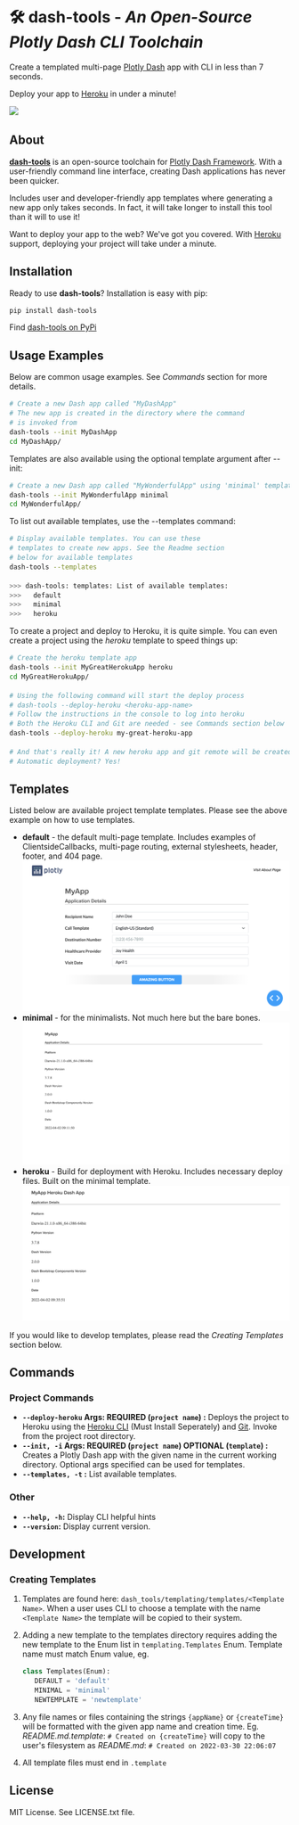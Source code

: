 # 🛠️ **dash-tools** - _An Open-Source Plotly Dash CLI Toolchain_

Create a templated multi-page [Plotly Dash](https://plotly.com/dash/) app with CLI in less than 7 seconds.

Deploy your app to [Heroku](https://heroku.com/) in under a minute!

![](docs/intro_gif.gif)

## **About**

[**dash-tools**](https://github.com/andrew-hossack/dash-tools) is an open-source toolchain for [Plotly Dash Framework](https://dash.plotly.com/introduction). With a user-friendly command line interface, creating Dash applications has never been quicker.

Includes user and developer-friendly app templates where generating a new app only takes seconds. In fact, it will take longer to install this tool than it will to use it!

Want to deploy your app to the web? We've got you covered. With [Heroku](https://heroku.com/) support, deploying your project will take under a minute.

## **Installation**

Ready to use **dash-tools**? Installation is easy with pip:

```bash
pip install dash-tools
```

Find [dash-tools on PyPi](https://pypi.org/project/dash-tools/)

## **Usage Examples**

Below are common usage examples. See _Commands_ section for more details.

```bash
# Create a new Dash app called "MyDashApp"
# The new app is created in the directory where the command
# is invoked from
dash-tools --init MyDashApp
cd MyDashApp/
```

Templates are also available using the optional template argument after --init:

```bash
# Create a new Dash app called "MyWonderfulApp" using 'minimal' template
dash-tools --init MyWonderfulApp minimal
cd MyWonderfulApp/
```

To list out available templates, use the --templates command:

```bash
# Display available templates. You can use these
# templates to create new apps. See the Readme section
# below for available templates 
dash-tools --templates

>>> dash-tools: templates: List of available templates:
>>>   default
>>>   minimal
>>>   heroku
```

To create a project and deploy to Heroku, it is quite simple. You can even create a project using the _heroku_ template to speed things up:

```bash
# Create the heroku template app
dash-tools --init MyGreatHerokuApp heroku
cd MyGreatHerokuApp/

# Using the following command will start the deploy process
# dash-tools --deploy-heroku <heroku-app-name>
# Follow the instructions in the console to log into heroku
# Both the Heroku CLI and Git are needed - see Commands section below
dash-tools --deploy-heroku my-great-heroku-app

# And that's really it! A new heroku app and git remote will be created
# Automatic deployment? Yes! 
```

## **Templates**

Listed below are available project template templates. Please see the above example on how to use templates.

- **default** - the default multi-page template. Includes examples of ClientsideCallbacks, multi-page routing, external stylesheets, header, footer, and 404 page.
  ![](docs/default_theme.png)
- **minimal** - for the minimalists. Not much here but the bare bones.
  ![](docs/minimal_theme.png)
- **heroku** - Build for deployment with Heroku. Includes necessary deploy files. Built on the minimal template.
  ![](docs/heroku_theme.png)

If you would like to develop templates, please read the _Creating Templates_ section below.

## **Commands**

### Project Commands

- **`--deploy-heroku` Args: REQUIRED (`project name`) :** Deploys the project to Heroku using the [Heroku CLI](https://devcenter.heroku.com/categories/command-line) (Must Install Seperately) and [Git](https://git-scm.com/downloads). Invoke from the project root directory.
- **`--init, -i` Args: REQUIRED (`project name`) OPTIONAL (`template`) :** Creates a Plotly Dash app with the given name in the current working directory. Optional args specified can be used for templates.
- **`--templates, -t` :** List available templates.

### Other

- **`--help, -h`:** Display CLI helpful hints
- **`--version`:** Display current version.

## **Development**

### Creating Templates

1. Templates are found here: `dash_tools/templating/templates/<Template Name>`. When a user uses CLI to choose a template with the name `<Template Name>` the template will be copied to their system.
2. Adding a new template to the templates directory requires adding the new template to the Enum list in `templating.Templates` Enum. Template name must match Enum value, eg.

   ```python
   class Templates(Enum):
      DEFAULT = 'default'
      MINIMAL = 'minimal'
      NEWTEMPLATE = 'newtemplate'
   ```

3. Any file names or files containing the strings `{appName}` or `{createTime}` will be formatted with the given app name and creation time. Eg. _README.md.template_: `# Created on {createTime}` will copy to the user's filesystem as _README.md_: `# Created on 2022-03-30 22:06:07`
4. All template files must end in `.template`

## **License**

MIT License. See LICENSE.txt file.
